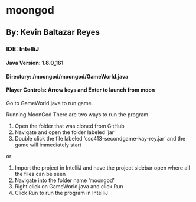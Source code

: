 # moongod

## By: Kevin Baltazar Reyes

### IDE: IntelliJ

#### Java Version: 1.8.0_161
#### Directory: /moongod/moongod/GameWorld.java
#### Player Controls: Arrow keys and Enter to launch from moon

Go to GameWorld.java to run game.

Running MoonGod
There are two ways to run the program.
1. Open the folder that was cloned from GitHub
2. Navigate and open the folder labeled ‘jar’
3. Double click the file labeled ‘csc413-secondgame-kay-rey.jar’ and the game will
immediately start

or

1. Import the project in IntelliJ and have the project sidebar open where all the files can be seen
2. Navigate into the folder name ‘moongod’
3. Right click on GameWorld.java and click Run
4. Click Run to run the program in IntelliJ
